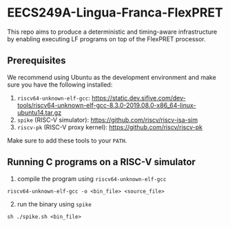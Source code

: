 # EECS249A-Lingua-Franca-FlexPRET
This repo aims to produce a deterministic and timing-aware infrastructure by enabling executing LF programs on top of the FlexPRET processor.

## Prerequisites
We recommend using Ubuntu as the development environment and make sure you have the following installed:
1. `riscv64-unknown-elf-gcc`: https://static.dev.sifive.com/dev-tools/riscv64-unknown-elf-gcc-8.3.0-2019.08.0-x86_64-linux-ubuntu14.tar.gz
2. `spike` (RISC-V simulator): https://github.com/riscv/riscv-isa-sim
3. `riscv-pk` (RISC-V proxy kernel): https://github.com/riscv/riscv-pk

Make sure to add these tools to your `PATH`.

## Running C programs on a RISC-V simulator
1. compile the program using `riscv64-unknown-elf-gcc`
```
riscv64-unknown-elf-gcc -o <bin_file> <source_file>
```
2. run the binary using `spike`
```
sh ./spike.sh <bin_file>
```
